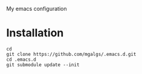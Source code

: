 My emacs configuration

# Installation

```shell
cd
git clone https://github.com/mgalgs/.emacs.d.git
cd .emacs.d
git submodule update --init
```
